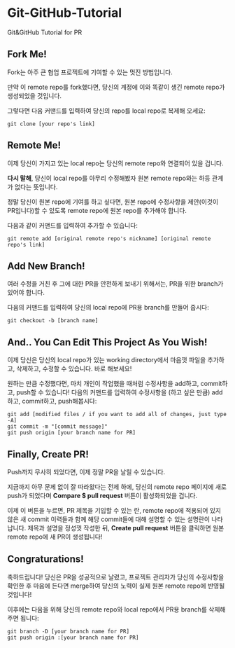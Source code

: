 # Git-GitHub-Tutorial
Git&amp;GitHub Tutorial for PR

## Fork Me!
Fork는 아주 큰 협업 프로젝트에 기여할 수 있는 멋진 방법입니다.

만약 이 remote repo를 fork했다면, 당신의 계정에 이와 똑같이 생긴 remote repo가 생성되었을 것입니다.

그렇다면 다음 커맨드를 입력하여 당신의 repo를 local repo로 복제해 오세요:
```
git clone [your repo's link]
```

## Remote Me!
이제 당신이 가지고 있는 local repo는 당신의 remote repo와 연결되어 있을 겁니다.

**다시 말해**, 당신이 local repo를 아무리 수정해봤자 원본 remote repo와는 하등 관계가 없다는 뜻입니다.

정말 당신이 원본 repo에 기여를 하고 싶다면, 원본 repo에 수정사항을 제안(이것이 PR입니다)할 수 있도록 remote repo에 원본 repo를 추가해야 합니다.

다음과 같이 커맨드를 입력하여 추가할 수 있습니다:
```
git remote add [original remote repo's nickname] [original remote repo's link]
```

## Add New Branch!
여러 수정을 거친 후 그에 대한 PR을 안전하게 보내기 위해서는, PR을 위한 branch가 있어야 합니다.

다음의 커맨드를 입력하여 당신의 local repo에 PR용 branch를 만들어 줍시다:
```
git checkout -b [branch name]
```

## And.. You Can Edit This Project As You Wish!
이제 당신은 당신의 local repo가 있는 working directory에서 마음껏 파일을 추가하고, 삭제하고, 수정할 수 있습니다.
바로 해보세요!

원하는 만큼 수정했다면, 마치 개인이 작업했을 때처럼 수정사항을 add하고, commit하고, push할 수 있습니다!
다음의 커맨드를 입력하여 수정사항을 (하고 싶은 만큼) add하고, commit하고, push해봅시다:
```
git add [modified files / if you want to add all of changes, just type -A]
git commit -m "[commit message]"
git push origin [your branch name for PR]
```

## Finally, Create PR!
Push까지 무사히 되었다면, 이제 정말 PR을 날릴 수 있습니다.

지금까지 아무 문제 없이 잘 따라왔다는 전제 하에, 당신의 remote repo 페이지에 새로 push가 되었다며 **Compare $ pull request** 버튼이 활성화되었을 겁니다.

이제 이 버튼을 누르면, PR 제목을 기입할 수 있는 란, remote repo에 적용되어 있지 않은 새 commit 이력들과 함께 해당 commit들에 대해 설명할 수 있는 설명란이 나타납니다.
제목과 설명을 정성껏 작성한 뒤, **Create pull request** 버튼을 클릭하면 원본 remote repo에 새 PR이 생성됩니다!

## Congraturations!
축하드립니다! 당신은 PR을 성공적으로 날렸고, 프로젝트 관리자가 당신의 수정사항을 확인한 후 마음에 든다면 merge하여 당신의 노력이 실제 원본 remote repo에 반영될 것입니다!

이후에는 다음을 위해 당신의 remote repo와 local repo에서 PR용 branch를 삭제해 주면 됩니다:
```
git branch -D [your branch name for PR]
git push origin :[your branch name for PR]
```
